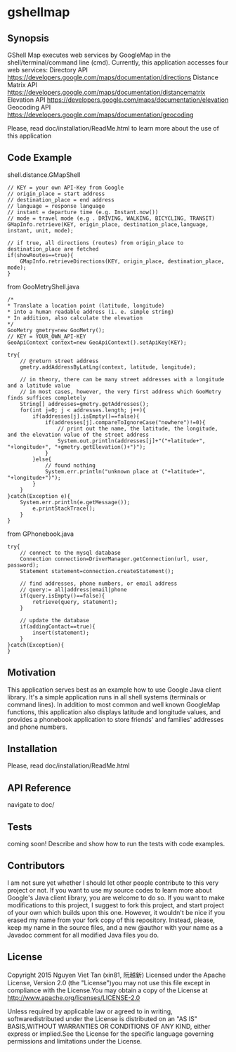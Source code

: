# gshellmap
## Synopsis
GShell Map executes web services by GoogleMap in the shell/terminal/command line (cmd). Currently, this application accesses four web services:
Directory API <https://developers.google.com/maps/documentation/directions>
Distance Matrix API <https://developers.google.com/maps/documentation/distancematrix>
Elevation API <https://developers.google.com/maps/documentation/elevation>
Geocoding API <https://developers.google.com/maps/documentation/geocoding>

Please, read doc/installation/ReadMe.html to learn more about the use of this application
 
## Code Example
shell.distance.GMapShell

	// KEY = your own API-Key from Google
	// origin_place = start address
	// destination_place = end address
	// language = response language
	// instant = departure time (e.g. Instant.now())
	// mode = travel mode (e.g . DRIVING, WALKING, BICYCLING, TRANSIT)
	GMapInfo.retrieve(KEY, origin_place, destination_place,language, instant, unit, mode);
	
	// if true, all directions (routes) from origin_place to destination_place are fetched
	if(showRoutes==true){
		GMapInfo.retrieveDirections(KEY, origin_place, destination_place, mode);
	}

from GooMetryShell.java

	/*
	* Translate a location point (latitude, longitude)
	* into a human readable address (i. e. simple string)
	* In addition, also calculate the elevation
	*/
	GooMetry gmetry=new GooMetry();
	// KEY = YOUR_OWN_API-KEY
	GeoApiContext context=new GeoApiContext().setApiKey(KEY);
	
	try{
		// @return street address  
		gmetry.addAddressByLatLng(context, latitude, longitude);
		
		// in theory, there can be many street addresses with a longitude and a latitude value
		// in most cases, however, the very first address which GooMetry finds suffices completely
		String[] addresses=gmetry.getAddresses();
		for(int j=0; j < addresses.length; j++){
			if(addresses[j].isEmpty()==false){
				if(addresses[j].compareToIgnoreCase("nowhere")!=0){
					// print out the name, the latitude, the longitude, and the elevation value of the street address 
					System.out.println(addresses[j]+"("+latitude+", "+longitude+", "+gmetry.getElevation()+")");
				}
			}else{
				// found nothing
				System.err.println("unknown place at ("+latitude+", "+longitude+")");
			}
		}
	}catch(Exception e){
		System.err.println(e.getMessage());
			e.printStackTrace();
		}
	}

from GPhonebook.java

	try{
		// connect to the mysql database
		Connection connection=DriverManager.getConnection(url, user, password);
		Statement statement=connection.createStatement();

		// find addresses, phone numbers, or email address
		// query:= all|address|email|phone					
		if(query.isEmpty()==false){
			retrieve(query, statement);
		}
	
		// update the database
		if(addingContact==true){					
			insert(statement);
		}
	}catch(Exception){
	}


## Motivation
This application serves best as an example how to use Google Java client library.
It's a simple application runs in all shell systems (terminals or command lines).
In addition to most common and well known GoogleMap functions, this application also displays latitude and longitude values, and provides
a phonebook application to store friends' and families' addresses and phone numbers.

## Installation
Please, read doc/installation/ReadMe.html

## API Reference
navigate to doc/

## Tests
coming soon!
Describe and show how to run the tests with code examples.

## Contributors
I am not sure yet whether I should let other people contribute to this very project or not.
If you want to use my source codes to learn more about Google's Java client library,
you are welcome to do so. If you want to make modifications to this project, I suggest to fork this project,
and start project of your own which builds upon this one.
However, it wouldn't be nice if you erased my name from your fork copy of this repository.
Instead, please, keep my name in the source files, and a new 
@author with your name as a Javadoc comment for all modified Java files you do.

## License
Copyright 2015 Nguyen Viet Tan (xin81, 阮越新)
Licensed under the Apache License, Version 2.0 (the "License")you may not use this file except in compliance with the License.You may obtain a copy of the License at
	http://www.apache.org/licenses/LICENSE-2.0

Unless required by applicable law or agreed to in writing, softwaredistributed under the License is distributed on an "AS IS" BASIS,WITHOUT WARRANTIES OR CONDITIONS OF ANY KIND, either express or implied.See the License for the specific language governing permissions and limitations under the License.
